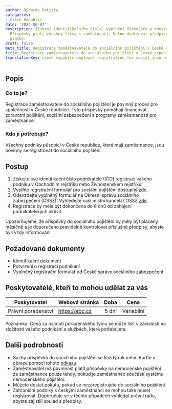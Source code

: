 ```yaml
---
author: Ricardo Batista
categories:
- Czech Republic
date: '2024-06-07'
description: Získání identifikačního čísla, vyplnění formuláře a odevzdání na OSSZ.
  Příspěvky platí všechny firmy s zaměstnanci. Nutno dodržovat předpisy a měsíční
  platby.
draft: false
meta_title: Registrace zaměstnavatele do sociálního pojištění v České republice
title: Registrace zaměstnavatele do sociálního pojištění v České republice
translationKey: czech republic-employer_registration_for_social_insurance
---
```



## Popis
### Co to je?
Registrace zaměstnavatele do sociálního pojištění je povinný proces pro společnosti v České republice. Tyto příspěvky pomáhají financovat zdravotní pojištění, sociální zabezpečení a programy zaměstnanosti pro zaměstnance.
### Kdo ji potřebuje?
Všechny podniky působící v České republice, které mají zaměstnance, jsou povinny se registrovat do sociálního pojištění.

## Postup
1. Získejte své identifikační číslo podnikatele (IČO) registrací vašeho podniku v Obchodním rejstříku nebo Živnostenském rejstříku.
2. Vyplňte registrační formulář pro sociální pojištění dostupný [zde](https://www.cssz.cz/en/forms.htm).
3. Odevzdejte vyplněný formulář na Okresní správu sociálního zabezpečení (OSSZ). Vyhledejte vaši místní kancelář OSSZ [zde](https://www.cssz.cz/en/about-cssa/territorial-departments).
4. Registrace by měla být dokončena do 8 dnů od zahájení podnikatelských aktivit.

Upozorňujeme, že příspěvky do sociálního pojištění by měly být placeny měsíčně a je doporučeno pravidelně kontrolovat příslušné předpisy, abyste byli vždy informováni.

## Požadované dokumenty
- Identifikační dokument
- Potvrzení o registraci podnikání
- Vyplněný registrační formulář od České správy sociálního zabezpečení

## Poskytovatelé, kteří to mohou udělat za vás

| Poskytovatel    |     Webová stránka   |     Doba        |       Cena      |
| --------------- | ---------------      |  :-------------: | :-------------: |
| Právní poradenství |  https://abc.cz    |      5 dní      |       Variabilní |

Poznámka: Cena za najmutí poradenského týmu se může lišit v závislosti na složitosti vašeho podnikání a službách, které potřebujete.

## Další podrobnosti
- Sazby příspěvků do sociálního pojištění se každý rok mění. Buďte v obraze pomocí tohoto [odkazu](https://www.cssz.cz/en/social-insurance/mandatory-and-voluntary-insurance/contributions).
- Zaměstnavatel má povinnost platit příspěvky na nemocenské pojištění za zaměstnance pouze tehdy, pokud je zaměstnanec součástí systému nemocenského pojištění.
- Můžete dostat pokutu, pokud se nezaregistrujete do sociálního pojištění.
- Zahraniční podniky s českými zaměstnanci se mohou také muset registrovat. Doporučuje se v těchto případech vyhledat právní radu, abyste zajistili soulad s předpisy.